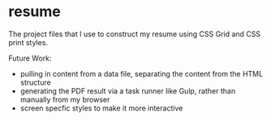 # resume
The project files that I use to construct my resume using CSS Grid and CSS print styles.

Future Work:
- pulling in content from a data file, separating the content from the HTML structure
- generating the PDF result via a task runner like Gulp, rather than manually from my browser
- screen specfic styles to make it more interactive
